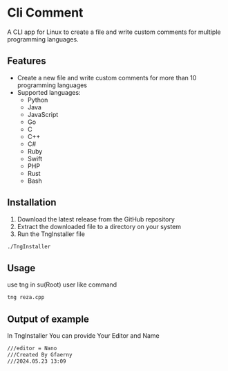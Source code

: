 # Cli Comment

A CLI app for Linux to create a file and write custom comments for multiple programming languages.

## Features

- Create a new file and write custom comments for more than 10 programming languages
- Supported languages:
  - Python
  - Java
  - JavaScript
  - Go
  - C
  - C++
  - C#
  - Ruby
  - Swift
  - PHP
  - Rust
  - Bash

## Installation
1. Download the latest release from the GitHub repository
2. Extract the downloaded file to a directory on your system
3. Run the TngInstaller file
  ```bash  
./TngInstaller
```
## Usage

use tng  in su(Root) user like command 
```bash
tng reza.cpp
```
## Output of example
In TngInstaller You can provide Your Editor and  Name 
```bash
///editor = Nano
///Created By Gfaerny
///2024.05.23 13:09
```
